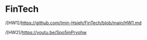 # FinTech
/[HW1]/https://github.com/Imin-Hsieh/FinTech/blob/main/HW1.md

/[HW2]/https://youtu.be/Spo5mPrvohw
